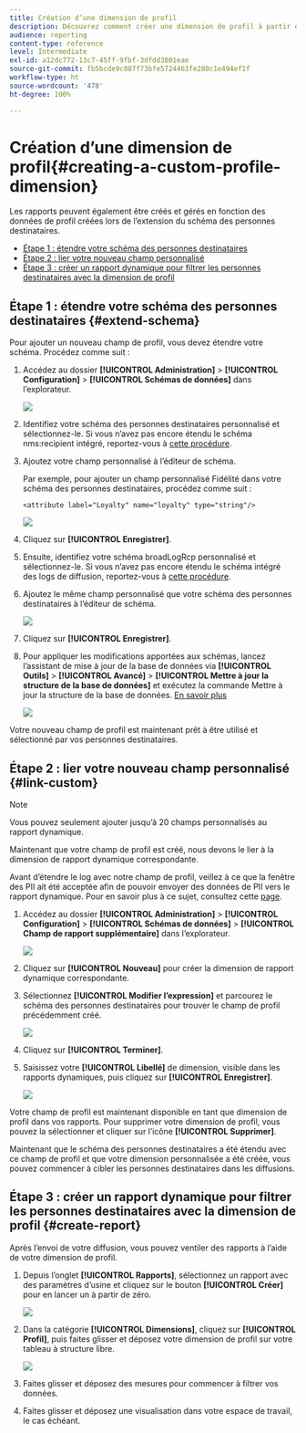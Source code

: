```yaml
---
title: Création d’une dimension de profil
description: Découvrez comment créer une dimension de profil à partir des données de profil.
audience: reporting
content-type: reference
level: Intermediate
exl-id: a12dc772-13c7-45ff-9fbf-3dfdd3801eae
source-git-commit: fb5bcde9c087f73bfe5724463fe280c1e494ef1f
workflow-type: ht
source-wordcount: '478'
ht-degree: 100%

---
```


# Création d’une dimension de profil{#creating-a-custom-profile-dimension}

Les rapports peuvent également être créés et gérés en fonction des données de profil créées lors de l’extension du schéma des personnes destinataires.

* [Étape 1 : étendre votre schéma des personnes destinataires](##extend-schema)
* [Étape 2 : lier votre nouveau champ personnalisé](#link-custom)
* [Étape 3 : créer un rapport dynamique pour filtrer les personnes destinataires avec la dimension de profil](#create-report)

## Étape 1 : étendre votre schéma des personnes destinataires {#extend-schema}

Pour ajouter un nouveau champ de profil, vous devez étendre votre schéma. Procédez comme suit :

1. Accédez au dossier **[!UICONTROL Administration]** > **[!UICONTROL Configuration]** > **[!UICONTROL Schémas de données]** dans l’explorateur.

   ![](assets/custom_field_1.png)

1. Identifiez votre schéma des personnes destinataires personnalisé et sélectionnez-le. Si vous n’avez pas encore étendu le schéma nms:recipient intégré, reportez-vous à [cette procédure](https://experienceleague.adobe.com/fr/docs/campaign/campaign-v8/developer/shemas-forms/extend-schema).

1. Ajoutez votre champ personnalisé à l’éditeur de schéma.

   Par exemple, pour ajouter un champ personnalisé Fidélité dans votre schéma des personnes destinataires, procédez comme suit :

   ```
   <attribute label="Loyalty" name="loyalty" type="string"/>
   ```

   ![](assets/custom_field_2.png)

1. Cliquez sur **[!UICONTROL Enregistrer]**.

1. Ensuite, identifiez votre schéma broadLogRcp personnalisé et sélectionnez-le. Si vous n’avez pas encore étendu le schéma intégré des logs de diffusion, reportez-vous à [cette procédure](https://experienceleague.adobe.com/fr/docs/campaign/campaign-v8/developer/shemas-forms/extend-schema).

1. Ajoutez le même champ personnalisé que votre schéma des personnes destinataires à l’éditeur de schéma.

   ![](assets/custom_field_3.png)

1. Cliquez sur **[!UICONTROL Enregistrer]**.

1. Pour appliquer les modifications apportées aux schémas, lancez l’assistant de mise à jour de la base de données via **[!UICONTROL Outils]** > **[!UICONTROL Avancé]** > **[!UICONTROL Mettre à jour la structure de la base de données]** et exécutez la commande Mettre à jour la structure de la base de données. [En savoir plus](https://experienceleague.adobe.com/fr/docs/campaign/campaign-v8/developer/shemas-forms/update-database-structure)

   ![](assets/custom_field_4.png)

Votre nouveau champ de profil est maintenant prêt à être utilisé et sélectionné par vos personnes destinataires.

## Étape 2 : lier votre nouveau champ personnalisé {#link-custom}

>[!NOTE]
>
> Vous pouvez seulement ajouter jusqu’à 20 champs personnalisés au rapport dynamique.

Maintenant que votre champ de profil est créé, nous devons le lier à la dimension de rapport dynamique correspondante.

Avant d’étendre le log avec notre champ de profil, veillez à ce que la fenêtre des PII ait été acceptée afin de pouvoir envoyer des données de PII vers le rapport dynamique. Pour en savoir plus à ce sujet, consultez cette [page](pii-agreement.md).

1. Accédez au dossier **[!UICONTROL Administration]** > **[!UICONTROL Configuration]** > **[!UICONTROL Schémas de données]** > **[!UICONTROL Champ de rapport supplémentaire]** dans l’explorateur.

   ![](assets/custom_field_5.png)

1. Cliquez sur **[!UICONTROL Nouveau]** pour créer la dimension de rapport dynamique correspondante.

1. Sélectionnez **[!UICONTROL Modifier l’expression]** et parcourez le schéma des personnes destinataires pour trouver le champ de profil précédemment créé.

   ![](assets/custom_field_6.png)

1. Cliquez sur **[!UICONTROL Terminer]**.

1. Saisissez votre **[!UICONTROL Libellé]** de dimension, visible dans les rapports dynamiques, puis cliquez sur **[!UICONTROL Enregistrer]**.

   ![](assets/custom_field_7.png)

Votre champ de profil est maintenant disponible en tant que dimension de profil dans vos rapports. Pour supprimer votre dimension de profil, vous pouvez la sélectionner et cliquer sur l’icône **[!UICONTROL Supprimer]**.

Maintenant que le schéma des personnes destinataires a été étendu avec ce champ de profil et que votre dimension personnalisée a été créée, vous pouvez commencer à cibler les personnes destinataires dans les diffusions.

## Étape 3 : créer un rapport dynamique pour filtrer les personnes destinataires avec la dimension de profil {#create-report}

Après l’envoi de votre diffusion, vous pouvez ventiler des rapports à l’aide de votre dimension de profil.

1. Depuis l’onglet **[!UICONTROL Rapports]**, sélectionnez un rapport avec des paramètres d’usine et cliquez sur le bouton **[!UICONTROL Créer]** pour en lancer un à partir de zéro.

   ![](assets/custom_field_8.png)

1. Dans la catégorie **[!UICONTROL Dimensions]**, cliquez sur **[!UICONTROL Profil]**, puis faites glisser et déposez votre dimension de profil sur votre tableau à structure libre.

   ![](assets/custom_field_9.png)

1. Faites glisser et déposez des mesures pour commencer à filtrer vos données.

1. Faites glisser et déposez une visualisation dans votre espace de travail, le cas échéant.

